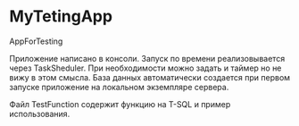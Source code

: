 # MyTetingApp
AppForTesting

Приложение написано в консоли. Запуск по времени реализовывается через TaskSheduler. При необходимости можно задать и таймер но не вижу в этом смысла.
База данных автоматически создается при первом запуске приложение на локальном экземпляре сервера.

Файл TestFunction содержит функцию на T-SQL и пример использования.
